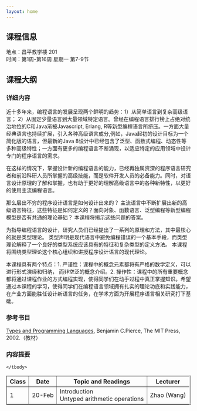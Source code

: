 ```yaml
---
layout: home
---
```


## 课程信息

地点：昌平教学楼 201<br>
时间：第1周-第16周 星期一 第7-9节

## 课程大纲

<!-- ### 课程简介

新兴的程序设计语言层出不穷，这些语言是如何设计出来的？主流语言中不断扩展出新的高级语言特征，这些特征是如何定义的？面向对象、函数语言、泛型编程等新型编程模型是否有共通的理论基础？本课程将揭示这些问题的答案。

类型理论是指导编程语言的设计的一系列原理和方法的核心。 类型声明是现代语言避免编程错误的一个基本手段，而类型理论阐释了一个良好的类型系统应该具有的特征和复杂类型的定义方法。本课程将围绕类型理论这个核心组织和讲授程序设计语言的理论。

希望通过本课程的学习，使得同学们在编程语言领域具备扎实的理论功底和实践能力，为开展程序语言相关学术研究打下基础，胜任设计新语言的任务。 -->

### 详细内容

近十多年来，编程语言的发展呈现两个鲜明的趋势：1）从简单语言到复杂高级语言； 2）从固定少量语言到大量领域特定语言。曾经在编程语言排行榜上占绝对统治地位的C和Java渐被Javascript, Erlang, R等新型编程语言所挤压。一方面大量经典语言也持续扩展，引入各种高级语言成分,例如，Java起初的设计目标为一个简化版的语言，但最新的Java 8设计中已经包含了泛型、函数式编程、动态性等多种高级特性；一方面有更多的编程语言不断涌现，以适应特定的应用领域中设计专门的程序语言的需求。

在这样的情况下，掌握设计新的编程语言的能力，已经再独属资深的程序语言研究者和前沿科研人员所掌握的高级技能，而是软件开发人员的必备能力。同时，对语言设计原理的了解和掌握，也有助于更好的理解高级语言中的各种新特性，以更好的使用主流编程语言。

那么层出不穷的程序设计语言是如何设计出来的？ 主流语言中不断扩展出新的高级语言特征，这些特征是如何定义的？面向对象、函数语言、泛型编程等新型编程模型是否有共通的理论基础？ 本课程将揭示这些问题的答案。

为指导编程语言的设计，研究人员们已经提出了一系列的原理和方法，其中最核心的就是类型理论。 类型声明是现代语言中避免编程错误的一个基本手段，而类型理论解释了一个良好的类型系统应该具有的特征和复杂类型的定义方法。 本课程将围绕类型理论这个核心组织和讲授程序设计语言的现代理论。

本课程具有两个特点：1. 严谨性：课程中的概念元素都将有严格的数学定义，可以进行形式演绎和归纳， 而非空泛的概念介绍。2. 操作性：课程中的所有重要概念都将通过课程作业的方式编程实现，使得同学们在动手过程中真正掌握知识。希望通过本课程的学习，使得同学们在编程语言领域拥有扎实的理论功底和实践能力，在产业方面能胜任设计新语言的任务，在学术方面为开展程序语言相关研究打下基础。

### 参考书目

[Types and Programming Languages](https://www.cis.upenn.edu/~bcpierce/tapl/), Benjamin C.Pierce, The MIT Press, 2002.（教材）

### 内容提要

<table border="1" cellspacing="1">
    <thead>
        <tr>
            <th>Class</th>
            <th>Date</th>
            <th>Topic and Readings</th>
            <th>Lecturer</th>
        </tr>
    </thead>
    <tbody>
        <tr>
            <td>1</td>
            <td>20-Feb</td>
            <td>Introduction<br>Untyped arithmetic operations</td>
            <td>Zhao (Wang)</td>
        </tr>
      
    </tbody>
</table>

<!-- ### 教学方式

本课程的教学方式涉及三个方面：课堂讲授、上机实习、分组报告。其中，在课堂讲授环节，主要由授课教师对课程内容进行讲解，并根据课程进度布置课后作业（课后作业包括每周一次的习题作业，以及定期发布的由学生分组完成的作业）。在上机实习环节，主要由学生对课堂授课内容进行实际操作，并完成课后作业。在分组报告环节，主要由学生对分组作业的完成内容进行报告。 -->
